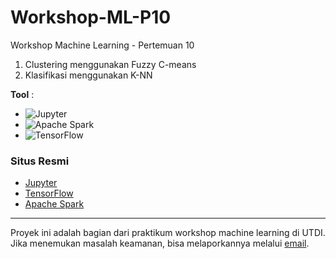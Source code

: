 # Workshop-ML-P10
Workshop Machine Learning - Pertemuan 10
1. Clustering menggunakan Fuzzy C-means
2. Klasifikasi menggunakan K-NN

**Tool** :  
- ![Jupyter](https://img.shields.io/badge/Jupyter-white?style=for-the-badge&logo=jupyter&logoColor=Orange) 
- ![Apache Spark](https://img.shields.io/badge/Apache%20Spark-E25A1C?style=for-the-badge&logo=apache-spark&logoColor=white)  
- ![TensorFlow](https://img.shields.io/badge/TensorFlow-FF6F00?style=for-the-badge&logo=tensorflow&logoColor=white)
### Situs Resmi

- [Jupyter](https://jupyter.org/)
- [TensorFlow](https://www.tensorflow.org/)
- [Apache Spark](https://spark.apache.org/)


<hr></hr>

Proyek ini adalah bagian dari praktikum workshop machine learning di UTDI. Jika menemukan masalah keamanan, bisa melaporkannya melalui [email](mailto:youremail@example.com).
